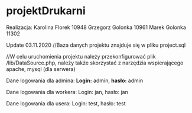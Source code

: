 # projektDrukarni

Realizacja:
Karolina Florek 10948
Grzegorz Golonka 10961
Marek Golonka 11302


Update 03.11.2020
//Baza danych projektu znajduje się w pliku project.sql

//W celu uruchomienia projektu należy przekonfigurować plik /lib/DataSource.php, należy także skorzystać z narzędzia wspierającego apache, mysql (dla serwera)


Dane logowania dla admina:
<b>Login:</b> admin, <b>hasło:</b> admin

Dane logowania dla workera:
Login: jan, hasło: jan

Dane logowania dla usera:
Login: test, hasło: test


